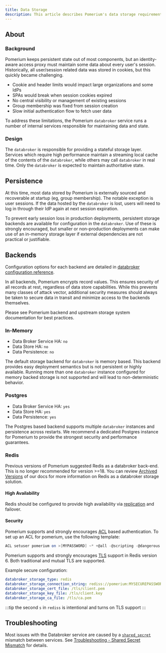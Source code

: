```yaml
---
title: Data Storage
description: This article describes Pomerium's data storage requirements and backends
---
```


## About

### Background

Pomerium keeps persistent state out of most components, but an identity-aware access proxy must maintain some data about every user's session.  Historically, all user/session related data was stored in cookies, but this quickly became challenging.

- Cookie and header limits would impact large organizations and some IdPs
- SPAs would break when session cookies expired
- No central visibility or management of existing sessions
- Group membership was fixed from session creation
- Slow initial authentication flow to fetch user data

To address these limitations, the Pomerium `databroker` service runs a number of internal services responsible for maintaining data and state.

### Design

The `databroker` is responsible for providing a stateful storage layer.  Services which require high performance maintain a streaming local cache of the contents of the `databroker`, while others may call `databroker` in real time.  Only the `databroker` is expected to maintain authoritative state.

## Persistence

At this time, most data stored by Pomerium is externally sourced and recoverable at startup (eg, group membership).  The notable exception is user sessions.  If the data hosted by the `databroker` is lost, users will need to log in through their IdP again at next session expiration.

To prevent early session loss in production deployments, persistent storage backends are available for configuration in the `databroker`.  Use of these is strongly encouraged, but smaller or non-production deployments can make use of an in-memory storage layer if external dependencies are not practical or justifiable.

## Backends

Configuration options for each backend are detailed in [databroker configuration reference](/docs/reference/data-broker-service).

In all backends, Pomerium encrypts record values.  This ensures security of all records at rest, regardless of data store capabilities.  While this prevents many classes of attack vector, additional security measures should always be taken to secure data in transit and minimize access to the backends themselves.

Please see Pomerium backend and upstream storage system documentation for best practices.

### In-Memory

- Data Broker Service HA: `no`
- Data Store HA: `no`
- Data Persistence: `no`

The default storage backend for `databroker` is memory based.  This backend provides
easy deployment semantics but is not persistent or highly available.  Running more than one `databroker` instance configured for memory backed storage is not supported and will lead to non-deterministic behavior.

### Postgres

- Data Broker Service HA: `yes`
- Data Store HA: `yes`
- Data Persistence: `yes`

The Postgres based backend supports multiple `databroker` instances and persistence across restarts.  We recommend a dedicated Postgres instance for Pomerium to provide the strongest security and performance guarantees.

### Redis

Previous versions of Pomerium suggested Redis as a databroker back-end. This is no longer recommended for version >=18. You can review [Archived Versions](https://www.pomerium.com/docs/versions) of our docs for more information on Redis as a databroker storage solution.

#### High Availability

Redis should be configured to provide high availability via [replication](https://redis.io/topics/replication) and failover.

#### Security

Pomerium supports and strongly encourages [ACL](https://redis.io/topics/acl) based authentication.  To set up an ACL for pomerium, use the following template:

```actionscript
ACL setuser pomerium on >[MYPASSWORD] ~* +@all -@scripting -@dangerous -@admin -@connection
```

Pomerium supports and strongly encourages [TLS](https://redis.io/topics/encryption) support in Redis version 6.  Both traditional and mutual TLS are supported.

Example secure configuration:

```yaml
databroker_storage_type: redis
databroker_storage_connection_string: rediss://pomerium:MYSECUREPASSWORD@[HOST]:6379/
databroker_storage_cert_file: /tls/client.pem
databroker_storage_key_file: /tls/client.key
databroker_storage_ca_file: /tls/ca.pem
```

:::tip
the second `s` in `rediss` is intentional and turns on TLS support
:::

## Troubleshooting

Most issues with the Databroker service are caused by a [`shared_secret`](/docs/reference/shared-secret) mismatch between services. See [Troubleshooting - Shared Secret Mismatch](/docs/troubleshooting#shared-secret-mismatch) for details.

